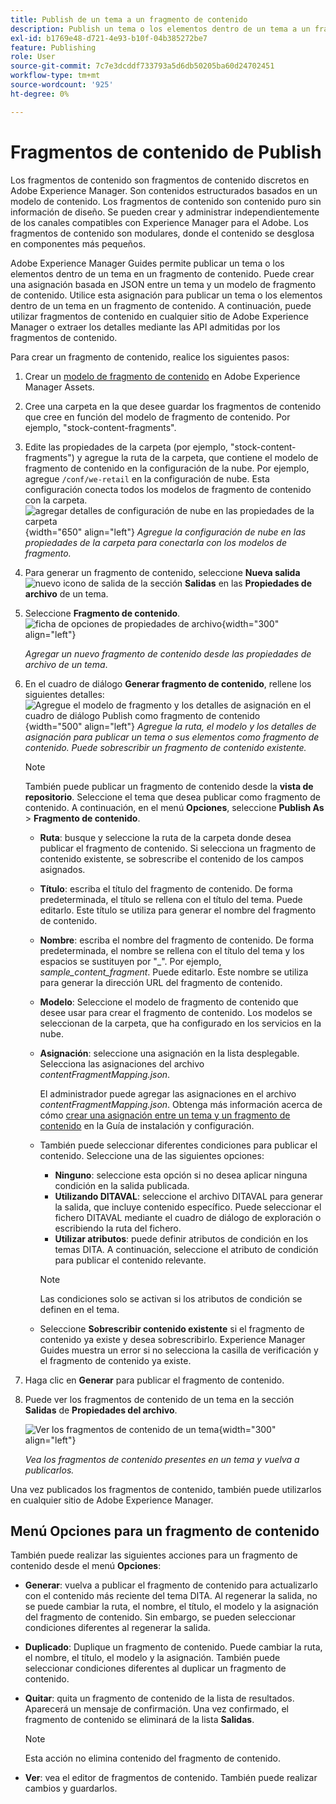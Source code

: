 ```yaml
---
title: Publish de un tema a un fragmento de contenido
description: Publish un tema o los elementos dentro de un tema a un fragmento de contenido en AEM Guides.  Obtenga información sobre cómo ver los fragmentos de contenido presentes en un tema y volver a publicarlos.
exl-id: b1769e48-d721-4e93-b10f-04b385272be7
feature: Publishing
role: User
source-git-commit: 7c7e3dcddf733793a5d6db50205ba60d24702451
workflow-type: tm+mt
source-wordcount: '925'
ht-degree: 0%

---
```


# Fragmentos de contenido de Publish

Los fragmentos de contenido son fragmentos de contenido discretos en Adobe Experience Manager. Son contenidos estructurados basados en un modelo de contenido. Los fragmentos de contenido son contenido puro sin información de diseño. Se pueden crear y administrar independientemente de los canales compatibles con Experience Manager para el Adobe. Los fragmentos de contenido son modulares, donde el contenido se desglosa en componentes más pequeños.

Adobe Experience Manager Guides permite publicar un tema o los elementos dentro de un tema en un fragmento de contenido. Puede crear una asignación basada en JSON entre un tema y un modelo de fragmento de contenido. Utilice esta asignación para publicar un tema o los elementos dentro de un tema en un fragmento de contenido. A continuación, puede utilizar fragmentos de contenido en cualquier sitio de Adobe Experience Manager o extraer los detalles mediante las API admitidas por los fragmentos de contenido.


Para crear un fragmento de contenido, realice los siguientes pasos:

1. Crear un [modelo de fragmento de contenido](https://experienceleague.adobe.com/docs/experience-manager-65/assets/content-fragments/content-fragments-models.html?lang=es) en Adobe Experience Manager Assets.
1. Cree una carpeta en la que desee guardar los fragmentos de contenido que cree en función del modelo de fragmento de contenido. Por ejemplo, &quot;stock-content-fragments&quot;.
1. Edite las propiedades de la carpeta (por ejemplo, &quot;stock-content-fragments&quot;) y agregue la ruta de la carpeta, que contiene el modelo de fragmento de contenido en la configuración de la nube.
Por ejemplo, agregue `/conf/we-retail` en la configuración de nube. Esta configuración conecta todos los modelos de fragmento de contenido con la carpeta.\
   ![agregar detalles de configuración de nube en las propiedades de la carpeta](images/fragment-folder-cloud-configuration.png){width="650" align="left"}
   *Agregue la configuración de nube en las propiedades de la carpeta para conectarla con los modelos de fragmento.*

1. Para generar un fragmento de contenido, seleccione **Nueva salida** ![nuevo icono de salida](./images/Add_icon.svg) de la sección **Salidas** en las **Propiedades de archivo** de un tema.
1. Seleccione **Fragmento de contenido**.\
   ![ficha de opciones de propiedades de archivo](./images/file-properties-outputs-tab.png){width="300" align="left"}

   *Agregar un nuevo fragmento de contenido desde las propiedades de archivo de un tema*.

1. En el cuadro de diálogo **Generar fragmento de contenido**, rellene los siguientes detalles:
   ![Agregue el modelo de fragmento y los detalles de asignación en el cuadro de diálogo Publish como fragmento de contenido](images/content-fragment-publish.png){width="500" align="left"}
   *Agregue la ruta, el modelo y los detalles de asignación para publicar un tema o sus elementos como fragmento de contenido. Puede sobrescribir un fragmento de contenido existente.*

   >[!NOTE]
   >
   >También puede publicar un fragmento de contenido desde la **vista de repositorio**. Seleccione el tema que desea publicar como fragmento de contenido. A continuación, en el menú **Opciones**, seleccione **Publish As** > **Fragmento de contenido**.

   * **Ruta**: busque y seleccione la ruta de la carpeta donde desea publicar el fragmento de contenido. Si selecciona un fragmento de contenido existente, se sobrescribe el contenido de los campos asignados.
   * **Título**: escriba el título del fragmento de contenido. De forma predeterminada, el título se rellena con el título del tema. Puede editarlo. Este título se utiliza para generar el nombre del fragmento de contenido.
   * **Nombre**: escriba el nombre del fragmento de contenido. De forma predeterminada, el nombre se rellena con el título del tema y los espacios se sustituyen por &quot;_&quot;. Por ejemplo, *sample_content_fragment*. Puede editarlo.  Este nombre se utiliza para generar la dirección URL del fragmento de contenido.
   * **Modelo**: Seleccione el modelo de fragmento de contenido que desee usar para crear el fragmento de contenido. Los modelos se seleccionan de la carpeta, que ha configurado en los servicios en la nube.
   * **Asignación**: seleccione una asignación en la lista desplegable. Selecciona las asignaciones del archivo *contentFragmentMapping.json*.



     El administrador puede agregar las asignaciones en el archivo *contentFragmentMapping.json*. Obtenga más información acerca de cómo [crear una asignación entre un tema y un fragmento de contenido](../cs-install-guide/conf-content-fragment-mapping-cs.md) en la Guía de instalación y configuración.

   * También puede seleccionar diferentes condiciones para publicar el contenido.  Seleccione una de las siguientes opciones:


      * **Ninguno**: seleccione esta opción si no desea aplicar ninguna condición en la salida publicada.
      * **Utilizando DITAVAL**: seleccione el archivo DITAVAL para generar la salida, que incluye contenido específico. Puede seleccionar el fichero DITAVAL mediante el cuadro de diálogo de exploración o escribiendo la ruta del fichero.
      * **Utilizar atributos**: puede definir atributos de condición en los temas DITA. A continuación, seleccione el atributo de condición para publicar el contenido relevante.
     >[!NOTE]
     > 
     >Las condiciones solo se activan si los atributos de condición se definen en el tema.



   * Seleccione **Sobrescribir contenido existente** si el fragmento de contenido ya existe y desea sobrescribirlo. Experience Manager Guides muestra un error si no selecciona la casilla de verificación y el fragmento de contenido ya existe.
1. Haga clic en **Generar** para publicar el fragmento de contenido.

1. Puede ver los fragmentos de contenido de un tema en la sección **Salidas** de **Propiedades del archivo**.

   ![Ver los fragmentos de contenido de un tema](images/outputs-options-menu.png){width="300" align="left"}

   *Vea los fragmentos de contenido presentes en un tema y vuelva a publicarlos.*


Una vez publicados los fragmentos de contenido, también puede utilizarlos en cualquier sitio de Adobe Experience Manager.




## Menú Opciones para un fragmento de contenido

También puede realizar las siguientes acciones para un fragmento de contenido desde el menú **Opciones**:

* **Generar**: vuelva a publicar el fragmento de contenido para actualizarlo con el contenido más reciente del tema DITA. Al regenerar la salida, no se puede cambiar la ruta, el nombre, el título, el modelo y la asignación del fragmento de contenido. Sin embargo, se pueden seleccionar condiciones diferentes al regenerar la salida.

* **Duplicado**: Duplique un fragmento de contenido. Puede cambiar la ruta, el nombre, el título, el modelo y la asignación. También puede seleccionar condiciones diferentes al duplicar un fragmento de contenido.

* **Quitar**: quita un fragmento de contenido de la lista de resultados. Aparecerá un mensaje de confirmación. Una vez confirmado, el fragmento de contenido se eliminará de la lista **Salidas**.

  >[!NOTE]
  >
  > Esta acción no elimina contenido del fragmento de contenido.

* **Ver**: vea el editor de fragmentos de contenido. También puede realizar cambios y guardarlos.


